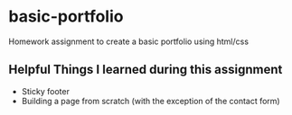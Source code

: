 # basic-portfolio
Homework assignment to create a basic portfolio using html/css

## Helpful Things I learned during this assignment
* Sticky footer
* Building a page from scratch (with the exception of the contact form)
